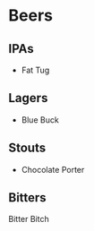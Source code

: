 # Beers

## IPAs
* Fat Tug

## Lagers
* Blue Buck

## Stouts
* Chocolate Porter

## Bitters
Bitter Bitch
